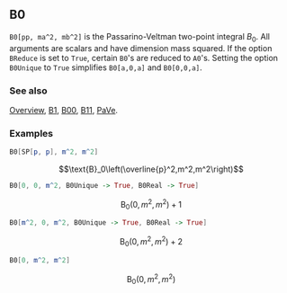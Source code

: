 ## B0

`B0[pp, ma^2, mb^2]` is the Passarino-Veltman two-point integral $B_0$. All arguments are scalars and have dimension mass squared. If the option `BReduce` is set to `True`, certain `B0`'s are reduced to `A0`'s. Setting the option `B0Unique` to `True` simplifies `B0[a,0,a]` and `B0[0,0,a]`.

### See also

[Overview](Extra/FeynCalc.md), [B1](B1.md), [B00](B00.md), [B11](B11.md), [PaVe](PaVe.md).

### Examples

```mathematica
B0[SP[p, p], m^2, m^2]
```

$$\text{B}_0\left(\overline{p}^2,m^2,m^2\right)$$

```mathematica
B0[0, 0, m^2, B0Unique -> True, B0Real -> True]
```

$$\text{B}_0\left(0,m^2,m^2\right)+1$$

```mathematica
B0[m^2, 0, m^2, B0Unique -> True, B0Real -> True]
```

$$\text{B}_0\left(0,m^2,m^2\right)+2$$

```mathematica
B0[0, m^2, m^2]
```

$$\text{B}_0\left(0,m^2,m^2\right)$$
